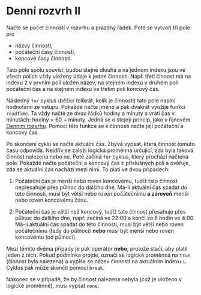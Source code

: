 # Denní rozvrh II

Načte se počet činností v rozvrhu a prázdný řádek. Poté se vytvoří tři pole pro

- názvy činností,
- počáteční časy činností,
- koncové časy činností.

Tato pole spolu souvisí: budou stejně dlouhá a na jednom indexu jsou ve všech polích vždy uloženy údaje k jedné
činnosti. Např. třetí činnost má na indexu 2 v prvním poli uložen název, na stejném indexu v druhém poli počáteční čas a
na stejném indexu ve třetím poli koncový čas.

Následný `for` cyklus (běžící tolikrát, kolik je činností) tato pole naplní hodnotami ze vstupu. Pokaždé načte jméno a
pak dvakrát využije funkci `readTime`. Ta vždy načte ze dvou řádků hodiny a minuty a vrátí čas v minutách: hodiny × 60 +
minuty. Jedná se o stejný princip, jako v říjnovém [Denním rozvrhu](06-denni-rozvrh). Pomocí této funkce se k činnosti
načte její počáteční a koncový čas.

Po skončení cyklu se načte aktuální čás. Zbývá vypsat, která činnost tomuto času odpovídá. Nejdřív se založí logická
proměnná určující, zda byla taková činnost nalezena nebo ne. Poté začíná `for` cyklus, který prochází načtená pole.
Pokaždé načte počáteční a koncový čas z příslušných polí a ověřuje, zda se aktuální čas nachází mezi nimi. To platí ve
dvou případech:

1. Počáteční čas je menší nebo roven koncovému, tudíž tato činnost nepřesahuje přes půlnoc do dalšího dne. Má-li
   aktuální čas spadat do této činnosti, musí být větší nebo roven počátečnímu **a zároveň** menší nebo roven koncovému
   času.

2. Počáteční čas je větší než koncový, tudíž tato činnost přesahuje přes půlnoc do dalšího dne, např. začíná ve 22:00 a
   končí za 6 hodin ve 4:00. Má-li aktuální čas spadat do této činnosti, musí být větší nebo roven počátečnímu (tedy do
   půlnoci) **nebo** musí být menší nebo roven koncovému (od půlnoci).

Mezí těmito dvěma případy je pak operátor **nebo**, protože stačí, aby platil jeden z nich. Pokud podmínka projde,
označí se logická proměnná na `true` (činnost byla nalezena) a vypíše se název činnosti na aktuálním indexu `i`. Cyklus
pak může skončit pomocí `break`.

Nakonec se v případě, že by činnost nalezena nebyla (což je uloženo v logické proměnné), musí vypsat `none`.